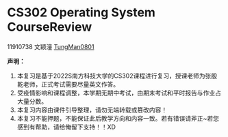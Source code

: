 # CS302 Operating System CourseReview

11910738 文颖潼 [TungMan0801](https://github.com/TungMan0801)

**声明：**

1. 本复习是基于2022S南方科技大学的CS302课程进行复习，授课老师为张殷乾老师，正式考试需要尽量英文作答。
2. 受疫情影响和课程调整，本学期无期中考试，由期末考试和平时报告与作业占大量分数。
3. 本复习内容由课件引导整理，请勿无端转载或篡改内容！
4. 本复习不能押题，不能保证此后教学方向和内容一致。若有错误请斧正~若您感到有帮助，请给俺留下支持！！XD

